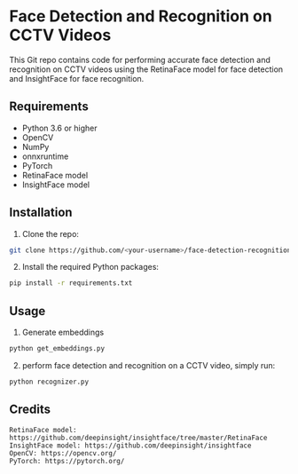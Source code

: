 # Face Detection and Recognition on CCTV Videos

This Git repo contains code for performing accurate face detection and recognition on CCTV videos using the RetinaFace model for face detection and InsightFace for face recognition.

## Requirements

- Python 3.6 or higher
- OpenCV
- NumPy
- onnxruntime
- PyTorch
- RetinaFace model
- InsightFace model

## Installation

1. Clone the repo:

```bash
git clone https://github.com/<your-username>/face-detection-recognition.git 
```

2. Install the required Python packages:

```bash
pip install -r requirements.txt
```

## Usage

1. Generate embeddings 

```bash
python get_embeddings.py
```

2. perform face detection and recognition on a CCTV video, simply run:

``` bash
python recognizer.py
```

## Credits

    RetinaFace model: https://github.com/deepinsight/insightface/tree/master/RetinaFace
    InsightFace model: https://github.com/deepinsight/insightface
    OpenCV: https://opencv.org/
    PyTorch: https://pytorch.org/
